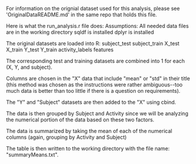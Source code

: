 For information on the orignial dataset used for this analysis, please see 'OriginalDataREADME.md' in the same repo that holds 
this file.

Here is what the run_analysis.r file does: 
Assumptions: 
All needed data files are in the working directory
sqldf is installed
dplyr is installed

The original datasets are loaded into R:
subject_test
subject_train
X_test
X_train
Y_test
Y_train
activity_labels
features

The corresponding test and training datasets are combined into 1 for each (X, Y, and subject).

Columns are chosen in the "X" data that include "mean" or "std" in their title (this method was chosen as the instructions were rather ambiguous--too much data is better than too little if there is a question on requirements).

The "Y" and "Subject" datasets are then added to the "X" using cbind. 

The data is then grouped by Subject and Activity since we will be analyzing the numerical portion of the data based on these two factors.

The data is summarized by taking the mean of each of the numerical columns (again, grouping by Activity and Subject)

The table is then written to the working directory with the file name: "summaryMeans.txt".

